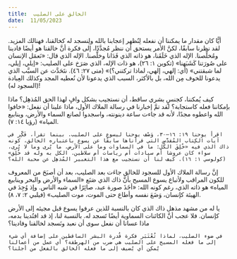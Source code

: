 ```yaml
---
title:  الخالق على الصليب
date:  11/05/2023
---
```


أيًّا كان مقدار ما يمكننا أن نفعله لِنُظهر إعجابنا بالله ولِنسجد له كخالقنا، فهنالك المزيد. لقد نظرنا سابقًا، لكنَّ الأمر يستحق أن ننظر مُجدَّدًا، إلى فكرة أنَّ خالقنا هو أيضًا فادينا ومُخلِّصنا. الإله الذي خَلَقَنا، هو ذاته الذي فَدَانا وخلَّصنا. الإله الذي قال: «نَعمَل الإنسان على صُورَتنا كَشَبَهنا» (تكوين ١: ٢٦)، هو ذات الإله، الذي صَرَخ على الصليب: «إيلي، إيلي، لما شبقتني» (أي: إلهي، إلهي، لماذا تركتني؟)» (متى ٢٧: ٤٦). نتَحَدَّث عن السبَّب الذي يدعونا للخوف مِن الله، بل بالأكثر، السبب الذي يدعونا لأن نُعطيه المجد وكذلك العِبادة (السجود له)!

كيف يُمكننا، كجنسٍ بشري ساقط، أن نستجيب بشكل وافٍ لهذا الحق المُذهِل؟ ماذا بإمكاننا فعله كاستجابة؟ لقد تمَّ إخبارنا في رسالة الملاك الأول، ماذا علينا أن نفعل: «خافوا الله واعطوه مجدًا، لأنه قد جاءت ساعة دينونته، واسجدوا لصانع السماء والأرض، وينابيع المياه» (رؤيا ١٤: ٧).

`اقرأ يوحنا ١٩: ١٦–٣٠، وَصْف يوحنا ليسوع على الصليب. بينما تقرأ، فَكِّر في آيات الكِتاب المُقدَّس التي قرأناها سابقًا عن يسوع باعتباره الخالق، كونه ذاك الذي فيه «خُلِقَ الكُل: ما في السماوات وما على الأرض، ما يُرى وما لا يُرى، سواء كان عروشا أم سيادات أم رياسات أم سلاطين. الكل به وله قد خُلِق» (كولوسي ١: ١٦). كيف لنا أن نستجيب مع هذا التعبير المُذهِل عن محبة الله؟`

إنَّ رسالة الملاك الأول للسجود للخالق جاءَت بعد الصليب، بعد أن أصبَحَ من المعروف للكون المراقب ولأتباع يسوع المسيح بأنَّ ذاك الذي صَنَع «السماء والأرض والبحر وينابيع المياه» هو ذاته الذي، رغم كونه الله: «أخَذَ صورة عبد، صائِرًا في شبه الناس. وإذ وُجِدَ في الهيئة كإنسان، وَضَعَ نفسه وأطاع حتى الموت، موت الصليب» (فيلبي ٢: ٧، ٨).

يا له من مشهد مذهل ذاك الذي كان بالنسبة للذين عرفوا يسوع قبل مجيئه إلى الأرض كإنسان. فلا عجب أنَّ الكائنات السماوية أيضًا تَسجد له. بالنسبة لنا، إذ قد افتُدينا بدمه، ماذا عسانا أن نفعل سوى أن نعبد ونَسجد لخالقنا وفادينا؟

`في ضوء الصليب، لماذا تُعْتَبَر فكرة قُدرة البشر الساقطين على إضافة أي شيء إلى ما فعله المسيح على الصليب هي ضرب من الهرطقة؟ أي عمل من أعمالنا يُمكِن أي يُضيف إلى ما فعله الخالق بالفعل من أجلنا؟`